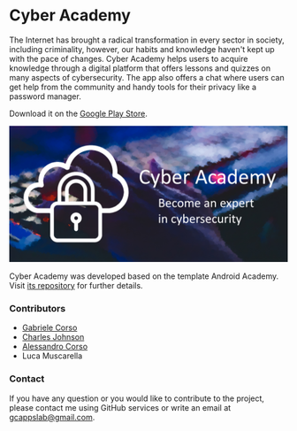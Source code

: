 # Cyber Academy

The Internet has brought a radical transformation in every sector in society, including criminality, however, our habits and knowledge haven't kept up with the pace of changes. Cyber Academy helps users to acquire knowledge through a digital platform that offers lessons and quizzes on many aspects of cybersecurity. The app also offers a chat where users can get help from the community and handy tools for their privacy like a password manager.

Download it on the [Google Play Store](https://play.google.com/store/apps/details?id=com.gcorso.cyberacademy).

<p align="center">
  <img width="700"  src="images/wallpaper.png">
</p>

Cyber Academy was developed based on the template Android Academy. Visit [its repository](https://github.com/gcorso/android_academy) for further details.

### Contributors

* [Gabriele Corso](https://github.com/gcorso)
* [Charles Johnson](https://github.com/cehjohnson)
* [Alessandro Corso](https://github.com/AleCorso)
* Luca Muscarella

### Contact

If you have any question or you would like to contribute to the project, please contact me using GitHub services or write an email at gcappslab@gmail.com.
